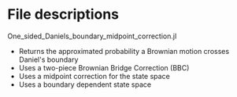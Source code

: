 # File descriptions

One_sided_Daniels_boundary_midpoint_correction.jl
- Returns the approximated probability a Brownian motion crosses Daniel's boundary
- Uses a two-piece Brownian Bridge Correction (BBC) 
- Uses a midpoint correction for the state space
- Uses a boundary dependent state space
